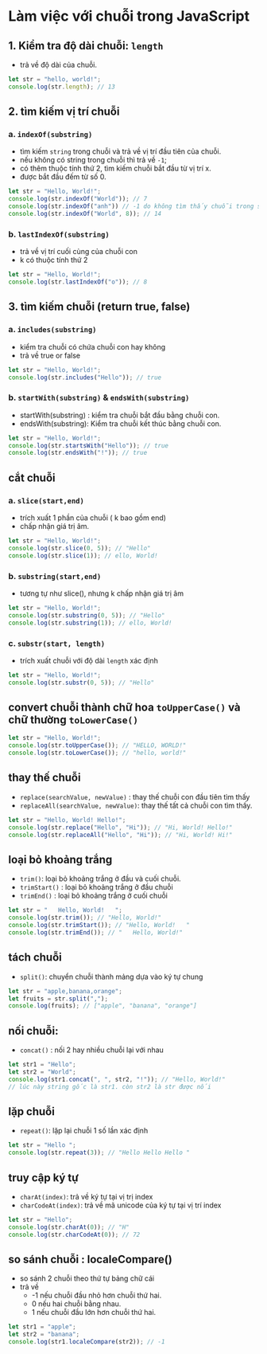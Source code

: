 # Làm việc với chuỗi trong JavaScript

## 1. Kiểm tra độ dài chuỗi: `length`
- trả về độ dài của chuỗi.

```javascript
let str = "hello, world!";
console.log(str.length); // 13
```
## 2. tìm kiếm vị trí chuỗi

### a. `indexOf(substring)`
- tìm kiếm `string` trong chuỗi và  trả về vị trí đầu tiên của chuỗi.
- nếu không có string trong chuỗi thì trả về `-1`;
- có thêm thuộc tính thứ 2, tìm kiếm chuỗi bắt đầu từ vị trí x.
- được bắt đầu đếm từ số 0.
```javascript
let str = "Hello, World!";
console.log(str.indexOf("World")); // 7
console.log(str.indexOf("anh")) // -1 do không tìm thấy chuỗi trong str
console.log(str.indexOf("World", 8)); // 14
```

### b. `lastIndexOf(substring)` 
- trả về vị trí cuối cùng của chuỗi con
- k có thuộc tính thứ 2
```javascript
let str = "Hello, World!";
console.log(str.lastIndexOf("o")); // 8
```

## 3. tìm kiếm chuỗi (return true, false)

### a. `includes(substring)`

- kiểm tra chuỗi có chứa chuỗi con hay không 
- trả về true or false

```javascript
let str = "Hello, World!";
console.log(str.includes("Hello")); // true
```
### b. `startWith(substring)`  & `endsWith(substring)`

- startWith(substring) : kiểm tra chuỗi bắt đầu bằng chuỗi con.
- endsWith(substring): Kiểm tra chuỗi kết thúc bằng chuỗi con.

```javascript
let str = "Hello, World!";
console.log(str.startsWith("Hello")); // true
console.log(str.endsWith("!")); // true
```
## cắt chuỗi 

### a. `slice(start,end)`
- trích xuất 1 phần của chuỗi ( k bao gồm end)
- chấp nhận giá trị âm.
```javascript
let str = "Hello, World!";
console.log(str.slice(0, 5)); // "Hello"
console.log(str.slice(1)); // ello, World!
```
### b. `substring(start,end)`
- tương tự như slice(), nhưng k chấp nhận giá trị âm
```javascript
let str = "Hello, World!";
console.log(str.substring(0, 5)); // "Hello"
console.log(str.substring(1)); // ello, World!
```
### c. `substr(start, length)`
- trích xuất chuỗi với độ dài `length` xác định
```javascript
let str = "Hello, World!";
console.log(str.substr(0, 5)); // "Hello"
```

## convert chuỗi thành chữ hoa `toUpperCase()` và chữ thường `toLowerCase()`
```javascript
let str = "Hello, World!";
console.log(str.toUpperCase()); // "HELLO, WORLD!"
console.log(str.toLowerCase()); // "hello, world!"
```
## thay thế chuỗi 

- `replace(searchValue, newValue)` : thay thế chuỗi con đầu tiên tìm thấy
- `replaceAll(searchValue, newValue)`: thay thế tất cả chuỗi con tìm thấy.

```javascript
let str = "Hello, World! Hello!";
console.log(str.replace("Hello", "Hi")); // "Hi, World! Hello!"
console.log(str.replaceAll("Hello", "Hi")); // "Hi, World! Hi!"
```

## loại bỏ khoảng trắng

- `trim()`: loại bỏ khoảng trắng ở đầu và cuối chuỗi.
- `trimStart()` : loại bỏ khoảng trắng ở đầu chuỗi
- `trimEnd()` : loại bỏ khoảng trắng ở cuối chuỗi

```javascript
let str = "   Hello, World!   ";
console.log(str.trim()); // "Hello, World!"
console.log(str.trimStart()); // "Hello, World!   "
console.log(str.trimEnd()); // "   Hello, World!"
```

## tách chuỗi
- `split()`: chuyển chuỗi thành mảng dựa vào ký tự chung

```javascript
let str = "apple,banana,orange";
let fruits = str.split(",");
console.log(fruits); // ["apple", "banana", "orange"]
```

## nối chuỗi: 
- `concat()` : nối 2 hay nhiều chuỗi lại với nhau

```javascript
let str1 = "Hello";
let str2 = "World";
console.log(str1.concat(", ", str2, "!")); // "Hello, World!"
// lúc này string gốc là str1. còn str2 là str được nối 
```

## lặp chuỗi
- `repeat()`: lặp lại chuỗi 1 số lần xác định

```javascript
let str = "Hello ";
console.log(str.repeat(3)); // "Hello Hello Hello "
```

## truy cập ký tự
- `charAt(index)`: trả về ký tự tại vị trị index
- `charCodeAt(index)`: trả về mã unicode của ký tự tại vị trí index

```javascript
let str = "Hello";
console.log(str.charAt(0)); // "H"
console.log(str.charCodeAt(0)); // 72
```

## so sánh chuỗi : localeCompare()
- so sánh 2 chuỗi theo thứ tự bảng chữ cái
- trả về 
    + -1 nếu chuỗi đầu nhỏ hơn chuỗi thứ hai.
    + 0 nếu hai chuỗi bằng nhau.
    + 1 nếu chuỗi đầu lớn hơn chuỗi thứ hai.

```javascript
let str1 = "apple";
let str2 = "banana";
console.log(str1.localeCompare(str2)); // -1
```